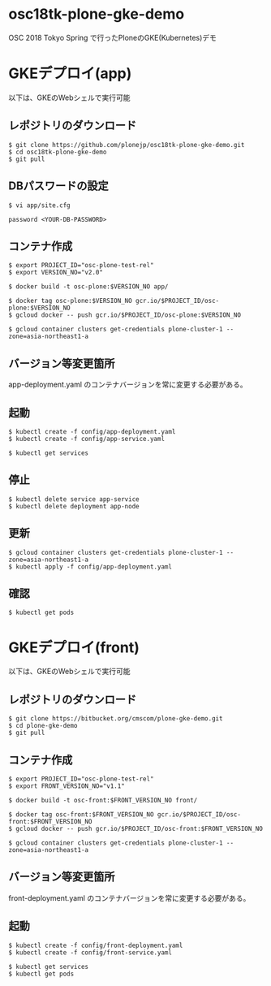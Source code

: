 # osc18tk-plone-gke-demo
OSC 2018 Tokyo Spring で行ったPloneのGKE(Kubernetes)デモ


# GKEデプロイ(app)

以下は、GKEのWebシェルで実行可能

## レポジトリのダウンロード

```
$ git clone https://github.com/plonejp/osc18tk-plone-gke-demo.git
$ cd osc18tk-plone-gke-demo
$ git pull
```

## DBパスワードの設定

```
$ vi app/site.cfg

password <YOUR-DB-PASSWORD>
```

## コンテナ作成

```
$ export PROJECT_ID="osc-plone-test-rel"
$ export VERSION_NO="v2.0"

$ docker build -t osc-plone:$VERSION_NO app/

$ docker tag osc-plone:$VERSION_NO gcr.io/$PROJECT_ID/osc-plone:$VERSION_NO
$ gcloud docker -- push gcr.io/$PROJECT_ID/osc-plone:$VERSION_NO

$ gcloud container clusters get-credentials plone-cluster-1 --zone=asia-northeast1-a
```

## バージョン等変更箇所

app-deployment.yaml のコンテナバージョンを常に変更する必要がある。

## 起動

```
$ kubectl create -f config/app-deployment.yaml
$ kubectl create -f config/app-service.yaml

$ kubectl get services
```

## 停止

```
$ kubectl delete service app-service
$ kubectl delete deployment app-node
```

## 更新

```
$ gcloud container clusters get-credentials plone-cluster-1 --zone=asia-northeast1-a
$ kubectl apply -f config/app-deployment.yaml
```

## 確認

```
$ kubectl get pods
```


# GKEデプロイ(front)

以下は、GKEのWebシェルで実行可能


## レポジトリのダウンロード

```
$ git clone https://bitbucket.org/cmscom/plone-gke-demo.git
$ cd plone-gke-demo
$ git pull
```

## コンテナ作成

```
$ export PROJECT_ID="osc-plone-test-rel"
$ export FRONT_VERSION_NO="v1.1"

$ docker build -t osc-front:$FRONT_VERSION_NO front/

$ docker tag osc-front:$FRONT_VERSION_NO gcr.io/$PROJECT_ID/osc-front:$FRONT_VERSION_NO
$ gcloud docker -- push gcr.io/$PROJECT_ID/osc-front:$FRONT_VERSION_NO

$ gcloud container clusters get-credentials plone-cluster-1 --zone=asia-northeast1-a
```

## バージョン等変更箇所

front-deployment.yaml のコンテナバージョンを常に変更する必要がある。

## 起動

```
$ kubectl create -f config/front-deployment.yaml
$ kubectl create -f config/front-service.yaml
```

```
$ kubectl get services
$ kubectl get pods
```
